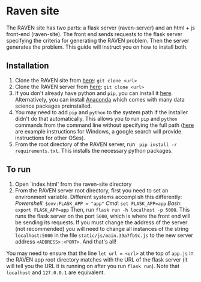 # Raven site
The RAVEN site has two parts: a flask server (raven-server) and an html + js front-end (raven-site). The front end sends requests to the flask server specifying the criteria for generating the RAVEN problem. Then the server generates the problem. This guide will instruct you on how to install both.
## Installation
1. Clone the RAVEN site from [here](https://github.com/victorvikram/raven-site): `git clone <url>`
2. Clone the RAVEN server from [here](https://github.com/victorvikram/raven-server): `git clone <url>`
3. If you don't already have python and `pip`, you can install it [here](https://www.python.org/). Alternatively, you can install [Anaconda](http://anaconda.com/) which comes with many data science packages preinstalled. 
4. You may need to add `pip` and `python` to the system path if the installer didn't do that automatically. This allows you to run `pip` and `python` commands from the command line without specifying the full path ([here](https://datatofish.com/add-python-to-windows-path/) are example instructions for Windows, a google search will provide instructions for other OSes).
5. From the root directory of the RAVEN server, run `
pip install -r requirements.txt`. This installs the necessary python packages.

## To run
1. Open `index.html' from the raven-site directory
2. From the RAVEN server root directory, first you need to set an environment variable. Different systems accomplish this differently:
*Powershell*: `$env:FLASK_APP = "app"`
*Cmd*: `set FLASK_APP=app`
*Bash*: `export FLASK_APP=app`
Then, run `flask run -h localhost -p 5000`. This runs the flask server on the port `5000`, which is where the front end will be sending its requests. If you must change the address of the server (not recommended) you will need to change all instances of the string `localhost:5000` in the file `static/js/main.39a7fb9c.js` to the new server address `<ADDRESS>:<PORT>`.
And that's all!

You may need to ensure that the line `let url = <url>` at the top of `app.js` in the RAVEN app root directory matches with the URL of the flask server (it will tell you the URL it is running on after you run `flask run`). Note that `localhost` and `127.0.0.1` are equivalent.